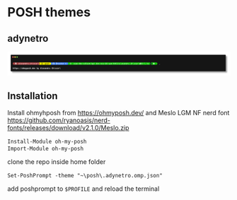 # POSH themes

## adynetro

![POSH](.adynetro.png)

## Installation
Install ohmyhposh from <https://ohmyposh.dev/> and Meslo LGM NF nerd font <https://github.com/ryanoasis/nerd-fonts/releases/download/v2.1.0/Meslo.zip>

```posh
Install-Module oh-my-posh
Import-Module oh-my-posh
```

clone the repo inside home folder

```posh
Set-PoshPrompt -theme "~\posh\.adynetro.omp.json"
```

add poshprompt to ```$PROFILE``` and reload the terminal
